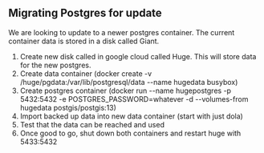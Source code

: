 ## Migrating Postgres for update

We are looking to update to a newer postgres container. The current container data is stored in a disk called Giant.

1. Create new disk called in google cloud called Huge. This will store data for the new postgres.
2. Create data container (docker create -v /huge/pgdata:/var/lib/postgresql/data --name hugedata busybox)
3. Create postgres container (docker run --name hugepostgres -p 5432:5432 -e POSTGRES_PASSWORD=whatever -d --volumes-from hugedata postgis/postgis:13)
4. Import backed up data into new data container (start with just dola)
5. Test that the data can be reached and used
6. Once good to go, shut down both containers and restart huge with 5433:5432
